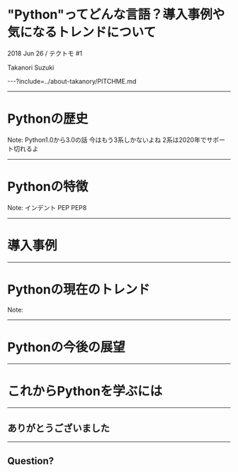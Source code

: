 # "Python"ってどんな言語？導入事例や気になるトレンドについて 

2018 Jun 26 / テクトモ #1

Takanori Suzuki

---?include=../about-takanory/PITCHME.md

---

# Pythonの歴史

Note:
Python1.0から3.0の話
今はもう3系しかないよね
2系は2020年でサポート切れるよ

---

# Pythonの特徴

Note:
インデント
PEP
PEP8

---

# 導入事例

---

# Pythonの現在のトレンド

Note:

---

# Pythonの今後の展望

---

# これからPythonを学ぶには

---

## ありがとうございました

---

## Question?


